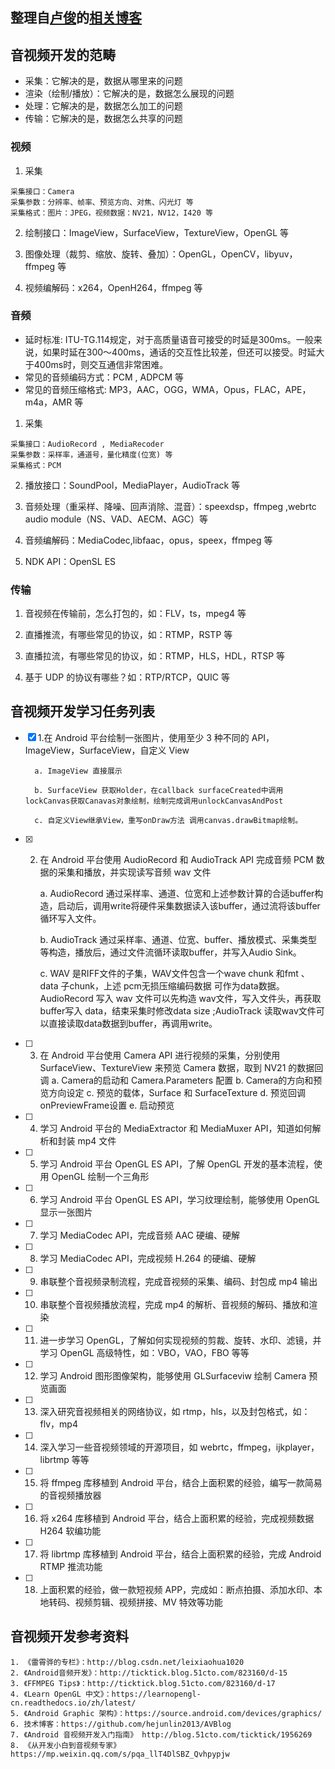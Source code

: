 ## 整理自[卢俊](https://github.com/Jhuster)的[相关博客](http://blog.51cto.com/ticktick/1956269)
## 音视频开发的范畴
+ 采集：它解决的是，数据从哪里来的问题
+ 渲染（绘制/播放）：它解决的是，数据怎么展现的问题
+ 处理：它解决的是，数据怎么加工的问题
+ 传输：它解决的是，数据怎么共享的问题

### 视频
1. 采集
~~~
采集接口：Camera
采集参数：分辨率、帧率、预览方向、对焦、闪光灯 等
采集格式：图片：JPEG，视频数据：NV21，NV12，I420 等
~~~
2. 绘制接口：ImageView，SurfaceView，TextureView，OpenGL 等

3. 图像处理（裁剪、缩放、旋转、叠加）：OpenGL，OpenCV，libyuv，ffmpeg 等
4. 视频编解码：x264，OpenH264，ffmpeg 等

### 音频
* 延时标准: ITU-TG.114规定，对于高质量语音可接受的时延是300ms。一般来说，如果时延在300～400ms，通话的交互性比较差，但还可以接受。时延大于400ms时，则交互通信非常困难。
* 常见的音频编码方式：PCM , ADPCM 等
* 常见的音频压缩格式: MP3，AAC，OGG，WMA，Opus，FLAC，APE，m4a，AMR 等
1. 采集
~~~
采集接口：AudioRecord , MediaRecoder
采集参数：采样率，通道号，量化精度(位宽) 等
采集格式：PCM 

~~~

2. 播放接口：SoundPool，MediaPlayer，AudioTrack  等

3. 音频处理（重采样、降噪、回声消除、混音）：speexdsp，ffmpeg ,webrtc audio module（NS、VAD、AECM、AGC）等

4. 音频编解码：MediaCodec,libfaac，opus，speex，ffmpeg 等

5. NDK API：OpenSL ES

### 传输
1. 音视频在传输前，怎么打包的，如：FLV，ts，mpeg4 等

2. 直播推流，有哪些常见的协议，如：RTMP，RSTP 等

3. 直播拉流，有哪些常见的协议，如：RTMP，HLS，HDL，RTSP 等

4. 基于 UDP 的协议有哪些？如：RTP/RTCP，QUIC 等

## 音视频开发学习任务列表

- [X] 1.在 Android 平台绘制一张图片，使用至少 3 种不同的 API，ImageView，SurfaceView，自定义 View

        a. ImageView 直接展示
        
        b. SurfaceView 获取Holder，在callback surfaceCreated中调用lockCanvas获取Canavas对象绘制，绘制完成调用unlockCanvasAndPost
        
        c. 自定义View继承View，重写onDraw方法 调用canvas.drawBitmap绘制。

- [X] 2. 在 Android 平台使用 AudioRecord 和 AudioTrack API 完成音频 PCM 数据的采集和播放，并实现读写音频 wav 文件
        
        a. AudioRecord 通过采样率、通道、位宽和上述参数计算的合适buffer构造，启动后，调用write将硬件采集数据读入该buffer，通过流将该buffer循环写入文件。
        
        b. AudioTrack 通过采样率、通道、位宽、buffer、播放模式、采集类型等构造，播放后，通过文件流循环读取buffer，并写入Audio Sink。
        
        c. WAV 是RIFF文件的子集，WAV文件包含一个wave chunk 和fmt 、data 子chunk，上述 pcm无损压缩编码数据 可作为data数据。
        AudioRecord 写入 wav 文件可以先构造 wav文件，写入文件头，再获取buffer写入 data，结束采集时修改data size ;AudioTrack 读取wav文件可以直接读取data数据到buffer，再调用write。

- [ ] 3. 在 Android 平台使用 Camera API 进行视频的采集，分别使用 SurfaceView、TextureView 来预览 Camera 数据，取到 NV21 的数据回调
        a. Camera的启动和 Camera.Parameters 配置
        b. Camera的方向和预览方向设定
        c. 预览的载体，Surface 和 SurfaceTexture
        d. 预览回调onPreviewFrame设置
        e. 启动预览
- [ ] 4. 学习 Android 平台的 MediaExtractor 和 MediaMuxer API，知道如何解析和封装 mp4 文件

- [ ] 5. 学习 Android 平台 OpenGL ES API，了解 OpenGL 开发的基本流程，使用 OpenGL 绘制一个三角形

- [ ] 6. 学习 Android 平台 OpenGL ES API，学习纹理绘制，能够使用 OpenGL 显示一张图片

- [ ] 7. 学习 MediaCodec API，完成音频 AAC 硬编、硬解

- [ ] 8. 学习 MediaCodec API，完成视频 H.264 的硬编、硬解

- [ ] 9. 串联整个音视频录制流程，完成音视频的采集、编码、封包成 mp4 输出

- [ ] 10. 串联整个音视频播放流程，完成 mp4 的解析、音视频的解码、播放和渲染

- [ ] 11. 进一步学习 OpenGL，了解如何实现视频的剪裁、旋转、水印、滤镜，并学习 OpenGL 高级特性，如：VBO，VAO，FBO 等等

- [ ] 12. 学习 Android 图形图像架构，能够使用 GLSurfaceviw 绘制 Camera 预览画面

- [ ] 13. 深入研究音视频相关的网络协议，如 rtmp，hls，以及封包格式，如：flv，mp4

- [ ] 14. 深入学习一些音视频领域的开源项目，如 webrtc，ffmpeg，ijkplayer，librtmp 等等

- [ ] 15. 将 ffmpeg 库移植到 Android 平台，结合上面积累的经验，编写一款简易的音视频播放器

- [ ] 16. 将 x264 库移植到 Android 平台，结合上面积累的经验，完成视频数据 H264 软编功能

- [ ] 17. 将 librtmp 库移植到 Android 平台，结合上面积累的经验，完成 Android RTMP 推流功能

- [ ] 18. 上面积累的经验，做一款短视频 APP，完成如：断点拍摄、添加水印、本地转码、视频剪辑、视频拼接、MV 特效等功能
    
## 音视频开发参考资料 
    1. 《雷霄骅的专栏》：http://blog.csdn.net/leixiaohua1020
    2. 《Android音频开发》：http://ticktick.blog.51cto.com/823160/d-15
    3. 《FFMPEG Tips》：http://ticktick.blog.51cto.com/823160/d-17
    4. 《Learn OpenGL 中文》：https://learnopengl-cn.readthedocs.io/zh/latest/
    5. 《Android Graphic 架构》：https://source.android.com/devices/graphics/
    6. 技术博客：https://github.com/hejunlin2013/AVBlog
    7. 《Android 音视频开发入门指南》 http://blog.51cto.com/ticktick/1956269
    8. 《从开发小白到音视频专家》 https://mp.weixin.qq.com/s/pqa_llT4DlSBZ_Qvhpypjw



